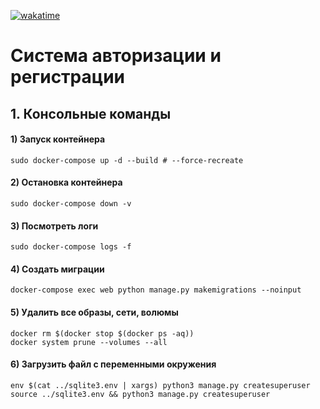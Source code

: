 <a href="https://wakatime.com/badge/user/018c3f04-b140-41f9-a489-5b0143d153f5/project/018d7949-eafa-4bae-a8f7-2bc61e39e0fc"><img src="https://wakatime.com/badge/user/018c3f04-b140-41f9-a489-5b0143d153f5/project/018d7949-eafa-4bae-a8f7-2bc61e39e0fc.svg" alt="wakatime"></a>

# Система авторизации и регистрации

## 1. Консольные команды

#### 1) Запуск контейнера

```Shell
sudo docker-compose up -d --build # --force-recreate 
```

#### 2) Остановка контейнера

```Shell
sudo docker-compose down -v
```

#### 3) Посмотреть логи

```Shell
sudo docker-compose logs -f
```

#### 4) Создать миграции

```Shell
docker-compose exec web python manage.py makemigrations --noinput
```

#### 5) Удалить все образы, сети, волюмы

```Shell
docker rm $(docker stop $(docker ps -aq)) 
docker system prune --volumes --all 
```

#### 6) Загрузить файл с переменными окружения

```Shell
env $(cat ../sqlite3.env | xargs) python3 manage.py createsuperuser
source ../sqlite3.env && python3 manage.py createsuperuser
```